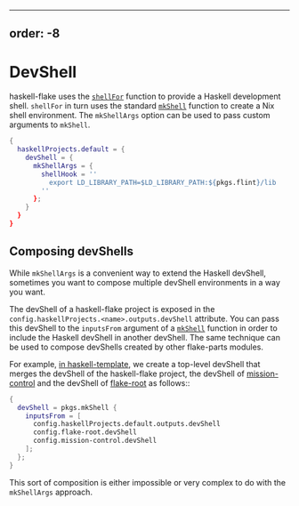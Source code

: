 ______________________________________________________________________

## order: -8

# DevShell

haskell-flake uses the [`shellFor`][shellfor] function to provide a Haskell development shell. `shellFor` in turn uses the standard [`mkShell`][mkshell] function to create a Nix shell environment. The `mkShellArgs` option can be used to pass custom arguments to `mkShell`.

```nix
{
  haskellProjects.default = {
    devShell = {
      mkShellArgs = {
        shellHook = ''
          export LD_LIBRARY_PATH=$LD_LIBRARY_PATH:${pkgs.flint}/lib
        ''
      };
    }
  }
}
```

## Composing devShells

While `mkShellArgs` is a convenient way to extend the Haskell devShell, sometimes you want to compose multiple devShell environments in a way you want.

The devShell of a haskell-flake project is exposed in the `config.haskellProjects.<name>.outputs.devShell` attribute. You can pass this devShell to the `inputsFrom` argument of a [`mkShell`][mkshell] function in order to include the Haskell devShell in another devShell. The same technique can be used to compose devShells created by other flake-parts modules.

For example, [in haskell-template](https://github.com/srid/haskell-template/blob/fc263b19e4ef02710ffc61fc656aec6c1a873974/flake.nix#L96-L102), we create a top-level devShell that merges the devShell of the haskell-flake project, the devShell of [mission-control](https://community.flake.parts/mission-control) and the devShell of [flake-root](https://github.com/srid/flake-root) as follows::

```nix
{
  devShell = pkgs.mkShell {
    inputsFrom = [
      config.haskellProjects.default.outputs.devShell
      config.flake-root.devShell
      config.mission-control.devShell
    ];
  };
}
```

This sort of composition is either impossible or very complex to do with the `mkShellArgs` approach.

[mkshell]: https://nixos.org/manual/nixpkgs/stable/#sec-pkgs-mkShell
[shellfor]: https://nixos.org/manual/nixpkgs/unstable/#haskell-shellFor
